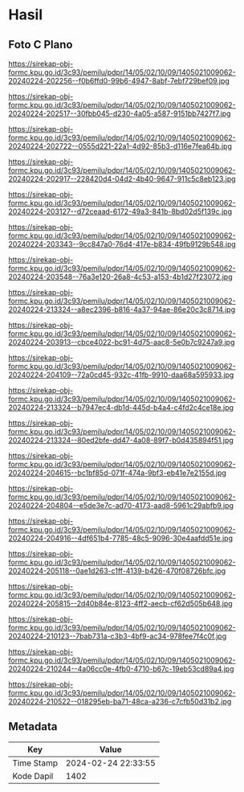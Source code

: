 # Hasil

## Foto C Plano

https://sirekap-obj-formc.kpu.go.id/3c93/pemilu/pdpr/14/05/02/10/09/1405021009062-20240224-202256--f0b6ffd0-99b6-4947-8abf-7ebf729bef09.jpg

https://sirekap-obj-formc.kpu.go.id/3c93/pemilu/pdpr/14/05/02/10/09/1405021009062-20240224-202517--30fbb045-d230-4a05-a587-9151bb7427f7.jpg

https://sirekap-obj-formc.kpu.go.id/3c93/pemilu/pdpr/14/05/02/10/09/1405021009062-20240224-202722--0555d221-22a1-4d92-85b3-d116e7fea64b.jpg

https://sirekap-obj-formc.kpu.go.id/3c93/pemilu/pdpr/14/05/02/10/09/1405021009062-20240224-202917--228420d4-04d2-4b40-9647-911c5c8eb123.jpg

https://sirekap-obj-formc.kpu.go.id/3c93/pemilu/pdpr/14/05/02/10/09/1405021009062-20240224-203127--d72ceaad-6172-49a3-841b-8bd02d5f139c.jpg

https://sirekap-obj-formc.kpu.go.id/3c93/pemilu/pdpr/14/05/02/10/09/1405021009062-20240224-203343--9cc847a0-76d4-417e-b834-49fb9129b548.jpg

https://sirekap-obj-formc.kpu.go.id/3c93/pemilu/pdpr/14/05/02/10/09/1405021009062-20240224-203548--76a3e120-26a8-4c53-a153-4b1d27f23072.jpg

https://sirekap-obj-formc.kpu.go.id/3c93/pemilu/pdpr/14/05/02/10/09/1405021009062-20240224-213324--a8ec2396-b816-4a37-94ae-86e20c3c8714.jpg

https://sirekap-obj-formc.kpu.go.id/3c93/pemilu/pdpr/14/05/02/10/09/1405021009062-20240224-203913--cbce4022-bc91-4d75-aac8-5e0b7c9247a9.jpg

https://sirekap-obj-formc.kpu.go.id/3c93/pemilu/pdpr/14/05/02/10/09/1405021009062-20240224-204109--72a0cd45-932c-41fb-9910-daa68a595933.jpg

https://sirekap-obj-formc.kpu.go.id/3c93/pemilu/pdpr/14/05/02/10/09/1405021009062-20240224-213324--b7947ec4-db1d-445d-b4a4-c4fd2c4ce18e.jpg

https://sirekap-obj-formc.kpu.go.id/3c93/pemilu/pdpr/14/05/02/10/09/1405021009062-20240224-213324--80ed2bfe-dd47-4a08-89f7-b0d435894f51.jpg

https://sirekap-obj-formc.kpu.go.id/3c93/pemilu/pdpr/14/05/02/10/09/1405021009062-20240224-204615--bc1bf85d-071f-474a-9bf3-eb41e7e2155d.jpg

https://sirekap-obj-formc.kpu.go.id/3c93/pemilu/pdpr/14/05/02/10/09/1405021009062-20240224-204804--e5de3e7c-ad70-4173-aad8-5961c29abfb9.jpg

https://sirekap-obj-formc.kpu.go.id/3c93/pemilu/pdpr/14/05/02/10/09/1405021009062-20240224-204916--4df651b4-7785-48c5-9096-30e4aafdd51e.jpg

https://sirekap-obj-formc.kpu.go.id/3c93/pemilu/pdpr/14/05/02/10/09/1405021009062-20240224-205118--0ae1d263-c1ff-4139-b426-470f08726bfc.jpg

https://sirekap-obj-formc.kpu.go.id/3c93/pemilu/pdpr/14/05/02/10/09/1405021009062-20240224-205815--2d40b84e-8123-4ff2-aecb-cf62d505b648.jpg

https://sirekap-obj-formc.kpu.go.id/3c93/pemilu/pdpr/14/05/02/10/09/1405021009062-20240224-210123--7bab731a-c3b3-4bf9-ac34-978fee7f4c0f.jpg

https://sirekap-obj-formc.kpu.go.id/3c93/pemilu/pdpr/14/05/02/10/09/1405021009062-20240224-210244--4a06cc0e-4fb0-4710-b67c-19eb53cd89a4.jpg

https://sirekap-obj-formc.kpu.go.id/3c93/pemilu/pdpr/14/05/02/10/09/1405021009062-20240224-210522--018295eb-ba71-48ca-a236-c7cfb50d31b2.jpg


## Metadata

| Key        | Value               |
| ---------- | ------------------- |
| Time Stamp | 2024-02-24 22:33:55 |
| Kode Dapil | 1402                |



